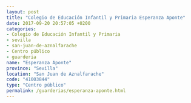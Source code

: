 ```yaml
---
layout: post
title: "Colegio de Educación Infantil y Primaria Esperanza Aponte"
date: 2017-09-20 20:57:05 +0200
categories:
- Colegio de Educación Infantil y Primaria
- sevilla
- san-juan-de-aznalfarache
- Centro público
- guarderia
name: "Esperanza Aponte"
province: "Sevilla"
location: "San Juan de Aznalfarache"
code: "41003844"
type: "Centro público"
permalink: /guarderias/esperanza-aponte.html
---
```

